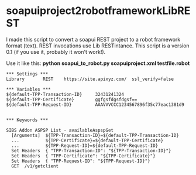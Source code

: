 # soapuiproject2robotframeworkLibREST

I made this script to convert a soapui REST project to a robot framework format (text). REST invocations use Lib RESTintance.
This script is a version 0.1 (if you use it, probably it won't work!).

Use it like this:
**python soapui_to_robot.py soapuiproject.xml testfile.robot**

```
*** Settings ***
Library       REST    https://site.apixyz.com/  ssl_verify=false

*** Variables ***
${default-TPP-Transaction-ID}     32431241324
${default-TPP-Certificate}        ggfgsfdgsfdgsf==
${default-TPP-Request-ID}         AAAVVVCCC1234567896f35c77eac1381d9


*** Keywords ***

SIBS Addon ASPSP List - availableAspspGet
  [Arguments]  ${TPP-Transaction-ID}=${default-TPP-Transaction-ID}
  ...          ${TPP-Certificate}=${default-TPP-Certificate}
  ...          ${TPP-Request-ID}=${default-TPP-Request-ID}
  Set Headers  { "TPP-Transaction-ID": "${TPP-Transaction-ID}"}
  Set Headers  { "TPP-Certificate": "${TPP-Certificate}"}
  Set Headers  { "TPP-Request-ID": "${TPP-Request-ID}"}
  GET  /v1/getclient
  ```
